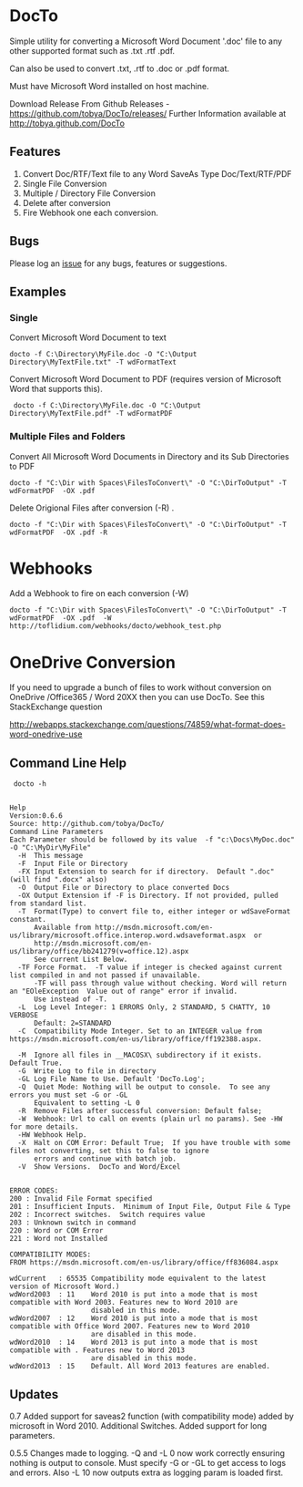 # DocTo

Simple utility for converting a Microsoft Word Document '.doc' file to any other supported format 
such as .txt .rtf .pdf.  

Can also be used to convert .txt, .rtf to .doc or .pdf format.

Must have Microsoft Word installed on host machine.

Download Release From Github Releases - https://github.com/tobya/DocTo/releases/
Further Information available at http://tobya.github.com/DocTo

## Features

  1. Convert Doc/RTF/Text file to any Word SaveAs Type Doc/Text/RTF/PDF
  1. Single File Conversion
  1. Multiple / Directory File Conversion
  1. Delete after conversion
  1. Fire Webhook one each conversion.
  
## Bugs

Please log an [issue](https://github.com/tobya/DocTo/issues) for any bugs, features or suggestions.


## Examples

### Single

Convert Microsoft Word Document to text

    docto -f C:\Directory\MyFile.doc -O "C:\Output Directory\MyTextFile.txt" -T wdFormatText

Convert Microsoft Word Document to PDF (requires version of Microsoft Word that supports this).

     docto -f C:\Directory\MyFile.doc -O "C:\Output Directory\MyTextFile.pdf" -T wdFormatPDF

### Multiple Files and Folders

Convert All Microsoft Word Documents in Directory and its Sub Directories to PDF

    docto -f "C:\Dir with Spaces\FilesToConvert\" -O "C:\DirToOutput" -T wdFormatPDF  -OX .pdf

Delete Origional Files after conversion (-R) . 

    docto -f "C:\Dir with Spaces\FilesToConvert\" -O "C:\DirToOutput" -T wdFormatPDF  -OX .pdf -R

Webhooks
========

Add a Webhook to fire on each conversion (-W)

    docto -f "C:\Dir with Spaces\FilesToConvert\" -O "C:\DirToOutput" -T wdFormatPDF  -OX .pdf  -W http://toflidium.com/webhooks/docto/webhook_test.php

OneDrive Conversion
=======================
If you need to upgrade a bunch of files to work without conversion on OneDrive /Office365 / Word 20XX then you can use DocTo.
See this StackExchange question 

http://webapps.stackexchange.com/questions/74859/what-format-does-word-onedrive-use

## Command Line Help

     docto -h


    Help
    Version:0.6.6
    Source: http://github.com/tobya/DocTo/
    Command Line Parameters
    Each Parameter should be followed by its value  -f "c:\Docs\MyDoc.doc" -O "C:\MyDir\MyFile"
      -H  This message
      -F  Input File or Directory
      -FX Input Extension to search for if directory.  Default ".doc" (will find ".docx" also)
      -O  Output File or Directory to place converted Docs
      -OX Output Extension if -F is Directory. If not provided, pulled from standard list.
      -T  Format(Type) to convert file to, either integer or wdSaveFormat constant.
          Available from http://msdn.microsoft.com/en-us/library/microsoft.office.interop.word.wdsaveformat.aspx  or
          http://msdn.microsoft.com/en-us/library/office/bb241279(v=office.12).aspx
          See current List Below.
      -TF Force Format.  -T value if integer is checked against current list compiled in and not passed if unavailable.
          -TF will pass through value without checking. Word will return an "EOleException  Value out of range" error if invalid.
          Use instead of -T.
      -L  Log Level Integer: 1 ERRORS Only, 2 STANDARD, 5 CHATTY, 10 VERBOSE
          Default: 2=STANDARD
      -C  Compatibility Mode Integer. Set to an INTEGER value from https://msdn.microsoft.com/en-us/library/office/ff192388.aspx.  
          
      -M  Ignore all files in __MACOSX\ subdirectory if it exists.  Default True.
      -G  Write Log to file in directory
      -GL Log File Name to Use. Default 'DocTo.Log';
      -Q  Quiet Mode: Nothing will be output to console.  To see any errors you must set -G or -GL
          Equivalent to setting -L 0
      -R  Remove Files after successful conversion: Default false;
      -W  Webhook: Url to call on events (plain url no params). See -HW for more details.
      -HW Webhook Help.
      -X  Halt on COM Error: Default True;  If you have trouble with some files not converting, set this to false to ignore
          errors and continue with batch job.
      -V  Show Versions.  DocTo and Word/Excel


    ERROR CODES:
    200 : Invalid File Format specified
    201 : Insufficient Inputs.  Minimum of Input File, Output File & Type
    202 : Incorrect switches.  Switch requires value
    203 : Unknown switch in command
    220 : Word or COM Error
    221 : Word not Installed

    COMPATIBILITY MODES:
    FROM https://msdn.microsoft.com/en-us/library/office/ff836084.aspx

    wdCurrent   : 65535 Compatibility mode equivalent to the latest version of Microsoft Word.)
    wdWord2003  : 11    Word 2010 is put into a mode that is most compatible with Word 2003. Features new to Word 2010 are
                        disabled in this mode.
    wdWord2007  : 12    Word 2010 is put into a mode that is most compatible with Office Word 2007. Features new to Word 2010
                        are disabled in this mode.
    wdWord2010  : 14    Word 2013 is put into a mode that is most compatible with . Features new to Word 2013
                        are disabled in this mode.
    wdWord2013  : 15    Default. All Word 2013 features are enabled.



## Updates     

0.7     Added support for saveas2 function (with compatibility mode) added by microsoft in Word 2010.  Additional Switches. Added support for long parameters.

0.5.5   Changes made to logging.  -Q and -L 0 now work correctly ensuring nothing is output to console.  Must specify -G or -GL to get access to logs and errors.
                                Also -L 10 now outputs extra as logging param is loaded first.


